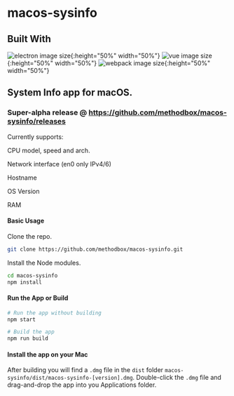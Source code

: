 # macos-sysinfo

## Built With

![electron image size](https://avatars3.githubusercontent.com/u/13409222?s=200&v=4){:height="50%" width="50%"}
![vue image size](https://avatars3.githubusercontent.com/u/6128107?s=200&v=4){:height="50%" width="50%"}
![webpack image size](https://avatars1.githubusercontent.com/u/2105791?s=200&v=4){:height="50%" width="50%"}

## System Info app for macOS.

### Super-alpha release @ https://github.com/methodbox/macos-sysinfo/releases

Currently supports:

CPU model, speed and arch.

Network interface (en0 only IPv4/6)

Hostname

OS Version

RAM

#### Basic Usage

Clone the repo.

```bash
git clone https://github.com/methodbox/macos-sysinfo.git
```

Install the Node modules.

```bash
cd macos-sysinfo
npm install
```

#### Run the App or Build

```bash
# Run the app without building
npm start

# Build the app
npm run build
```

#### Install the app on your Mac

After building you will find a `.dmg` file in the `dist` folder `macos-sysinfo/dist/macos-sysinfo-[version].dmg`. Double-click the `.dmg` file and drag-and-drop the app into you Applications folder.
